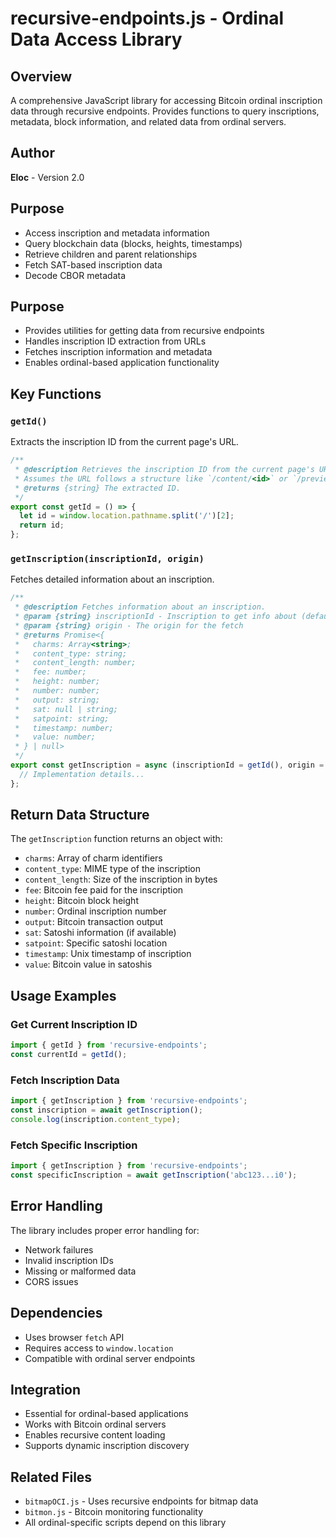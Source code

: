 # recursive-endpoints.js - Ordinal Data Access Library

## Overview
A comprehensive JavaScript library for accessing Bitcoin ordinal inscription data through recursive endpoints. Provides functions to query inscriptions, metadata, block information, and related data from ordinal servers.

## Author
**Eloc** - Version 2.0

## Purpose
- Access inscription and metadata information
- Query blockchain data (blocks, heights, timestamps)
- Retrieve children and parent relationships
- Fetch SAT-based inscription data
- Decode CBOR metadata

## Purpose
- Provides utilities for getting data from recursive endpoints
- Handles inscription ID extraction from URLs
- Fetches inscription information and metadata
- Enables ordinal-based application functionality

## Key Functions

### `getId()`
Extracts the inscription ID from the current page's URL.

```javascript
/**
 * @description Retrieves the inscription ID from the current page's URL.
 * Assumes the URL follows a structure like `/content/<id>` or `/preview/<id>`.
 * @returns {string} The extracted ID.
 */
export const getId = () => {
  let id = window.location.pathname.split('/')[2];
  return id;
};
```

### `getInscription(inscriptionId, origin)`
Fetches detailed information about an inscription.

```javascript
/**
 * @description Fetches information about an inscription.
 * @param {string} inscriptionId - Inscription to get info about (defaults to current page ID)
 * @param {string} origin - The origin for the fetch
 * @returns Promise<{
 *   charms: Array<string>;
 *   content_type: string;
 *   content_length: number;
 *   fee: number;
 *   height: number;
 *   number: number;
 *   output: string;
 *   sat: null | string;
 *   satpoint: string;
 *   timestamp: number;
 *   value: number;
 * } | null>
 */
export const getInscription = async (inscriptionId = getId(), origin = '') => {
  // Implementation details...
};
```

## Return Data Structure
The `getInscription` function returns an object with:
- `charms`: Array of charm identifiers
- `content_type`: MIME type of the inscription
- `content_length`: Size of the inscription in bytes
- `fee`: Bitcoin fee paid for the inscription
- `height`: Bitcoin block height
- `number`: Ordinal inscription number
- `output`: Bitcoin transaction output
- `sat`: Satoshi information (if available)
- `satpoint`: Specific satoshi location
- `timestamp`: Unix timestamp of inscription
- `value`: Bitcoin value in satoshis

## Usage Examples

### Get Current Inscription ID
```javascript
import { getId } from 'recursive-endpoints';
const currentId = getId();
```

### Fetch Inscription Data
```javascript
import { getInscription } from 'recursive-endpoints';
const inscription = await getInscription();
console.log(inscription.content_type);
```

### Fetch Specific Inscription
```javascript
import { getInscription } from 'recursive-endpoints';
const specificInscription = await getInscription('abc123...i0');
```

## Error Handling
The library includes proper error handling for:
- Network failures
- Invalid inscription IDs
- Missing or malformed data
- CORS issues

## Dependencies
- Uses browser `fetch` API
- Requires access to `window.location`
- Compatible with ordinal server endpoints

## Integration
- Essential for ordinal-based applications
- Works with Bitcoin ordinal servers
- Enables recursive content loading
- Supports dynamic inscription discovery

## Related Files
- `bitmapOCI.js` - Uses recursive endpoints for bitmap data
- `bitmon.js` - Bitcoin monitoring functionality
- All ordinal-specific scripts depend on this library
